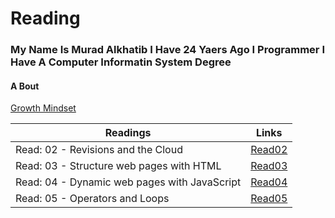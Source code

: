 # Reading
### My Name Is Murad Alkhatib I Have 24 Yaers Ago I Programmer I Have A Computer Informatin System Degree

#### A Bout 
[Growth Mindset](GrowthMindset)

| Readings   |      Links      | 
|----------|-------------|
| Read: 02 - Revisions and the Cloud |  [Read02](Read02) | 
| Read: 03 - Structure web pages with HTML | [Read03](Read03)  |  
| Read: 04 - Dynamic web pages with JavaScript | [Read04](Read04) |
| Read: 05 - Operators and Loops | [Read05](Read05) |  
